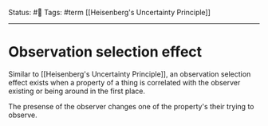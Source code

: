 Status: #🌱
Tags: #term [[Heisenberg's Uncertainty Principle]]
***
# Observation selection effect

Similar to [[Heisenberg's Uncertainty Principle]], an observation selection effect exists when a property of a thing is correlated with the observer existing or being around in the first place.

The presense of the observer changes one of the property's their trying to observe. 